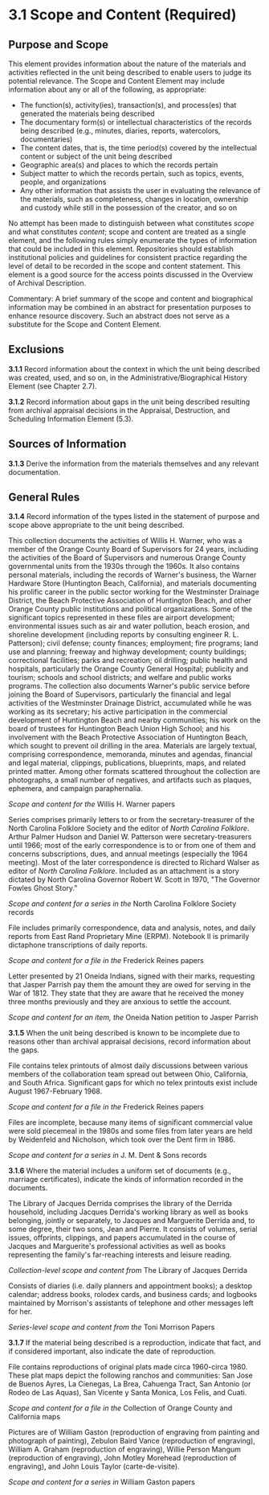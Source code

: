 # 3.1 Scope and Content (Required)

## Purpose and Scope

This element provides information about the nature of the materials and activities reflected in the unit being described to enable users to judge its potential relevance. The Scope and Content Element may include information about any or all of the following, as appropriate:

*   The function(s), activity(ies), transaction(s), and process(es) that generated the materials being described
*   The documentary form(s) or intellectual characteristics of the records being described (e.g., minutes, diaries, reports, watercolors, documentaries)
*   The content dates, that is, the time period(s) covered by the intellectual content or subject of the unit being described
*   Geographic area(s) and places to which the records pertain
*   Subject matter to which the records pertain, such as topics, events, people, and organizations
*   Any other information that assists the user in evaluating the relevance of the materials, such as completeness, changes in location, ownership and custody while still in the possession of the creator, and so on

No attempt has been made to distinguish between what constitutes _scope_ and what constitutes _content_; scope and content are treated as a single element, and the following rules simply enumerate the types of information that could be included in this element. Repositories should establish institutional policies and guidelines for consistent practice regarding the level of detail to be recorded in the scope and content statement. This element is a good source for the access points discussed in the Overview of Archival Description.

Commentary: A brief summary of the scope and content and biographical information may be combined in an abstract for presentation purposes to enhance resource discovery. Such an abstract does not serve as a substitute for the Scope and Content Element.

## Exclusions

**3.1.1** Record information about the context in which the unit being described was created, used, and so on, in the Administrative/Biographical History Element (see Chapter 2.7).

**3.1.2** Record information about gaps in the unit being described resulting from archival appraisal decisions in the Appraisal, Destruction, and Scheduling Information Element (5.3).

## Sources of Information

**3.1.3** Derive the information from the materials themselves and any relevant documentation.

## General Rules

**3.1.4** Record information of the types listed in the statement of purpose and scope above appropriate to the unit being described.

<p class="dacs-example">This collection documents the activities of Willis H. Warner, who was a member of the Orange County Board of Supervisors for 24 years, including the activities of the Board of Supervisors and numerous Orange County governmental units from the 1930s through the 1960s. It also contains personal materials, including the records of Warner's business, the Warner Hardware Store (Huntington Beach, California), and materials documenting his prolific career in the public sector working for the Westminster Drainage District, the Beach Protective Association of Huntington Beach, and other Orange County public institutions and political organizations. Some of the significant topics represented in these files are airport development; environmental issues such as air and water pollution, beach erosion, and shoreline development (including reports by consulting engineer R. L. Patterson); civil defense; county finances; employment; fire programs; land use and planning; freeway and highway development; county buildings; correctional facilities; parks and recreation; oil drilling; public health and hospitals, particularly the Orange County General Hospital; publicity and tourism; schools and school districts; and welfare and public works programs. The collection also documents Warner's public service before joining the Board of Supervisors, particularly the financial and legal activities of the Westminster Drainage District, accumulated while he was working as its secretary; his active participation in the commercial development of Huntington Beach and nearby communities; his work on the board of trustees for Huntington Beach Union High School; and his involvement with the Beach Protective Association of Huntington Beach, which sought to prevent oil drilling in the area. Materials are largely textual, comprising correspondence, memoranda, minutes and agendas, financial and legal material, clippings, publications, blueprints, maps, and related printed matter. Among other formats scattered throughout the collection are photographs, a small number of negatives, and artifacts such as plaques, ephemera, and campaign paraphernalia.</p>
<p class="dacs-example"><em>Scope and content for the</em> Willis H. Warner papers</p>

<p class="dacs-example">Series comprises primarily letters to or from the secretary-treasurer of the North Carolina Folklore Society and the editor of <em>North Carolina Folklore</em>. Arthur Palmer Hudson and Daniel W. Patterson were secretary-treasurers until 1966; most of the early correspondence is to or from one of them and concerns subscriptions, dues, and annual meetings (especially the 1964 meeting). Most of the later correspondence is directed to Richard Walser as editor of <em>North Carolina Folklore</em>. Included as an attachment is a story dictated by North Carolina Governor Robert W. Scott in 1970, "The Governor Fowles Ghost Story."</p>
<p class="dacs-example"><em>Scope and content for a series in the</em> North Carolina Folklore Society records</p>

<p class="dacs-example">File includes primarily correspondence, data and analysis, notes, and daily reports from East Rand Proprietary Mine (ERPM). Notebook II is primarily dictaphone transcriptions of daily reports.</p>
<p class="dacs-example"><em>Scope and content for a file in the</em> Frederick Reines papers</p>

<p class="dacs-example">Letter presented by 21 Oneida Indians, signed with their marks, requesting that Jasper Parrish pay them the amount they are owed for serving in the War of 1812. They state that they are aware that he received the money three months previously and they are anxious to settle the account.</p>
<p class="dacs-example"><em>Scope and content for an item, the</em> Oneida Nation petition to Jasper Parrish</p>

**3.1.5** When the unit being described is known to be incomplete due to reasons other than archival appraisal decisions, record information about the gaps.

<p class="dacs-example">File contains telex printouts of almost daily discussions between various members of the collaboration team spread out between Ohio, California, and South Africa. Significant gaps for which no telex printouts exist include August 1967-February 1968.</p>
<p class="dacs-example"><em>Scope and content for a file in the</em> Frederick Reines papers</p>

<p class="dacs-example">Files are incomplete, because many items of significant commercial value were sold piecemeal in the 1980s and some files from later years are held by Weidenfeld and Nicholson, which took over the Dent firm in 1986.</p>
<p class="dacs-example"><em>Scope and content for a series in</em> J. M. Dent & Sons records</p>

**3.1.6** Where the material includes a uniform set of documents (e.g., marriage certificates), indicate the kinds of information recorded in the documents.

<p class="dacs-example">The Library of Jacques Derrida comprises the library of the Derrida household, including Jacques Derrida's working library as well as books belonging, jointly or separately, to Jacques and Marguerite Derrida and, to some degree, their two sons, Jean and Pierre. It consists of volumes, serial issues, offprints, clippings, and papers accumulated in the course of Jacques and Marguerite's professional activities as well as books representing the family's far-reaching interests and leisure reading.</p>
<p class="dacs-example"><em>Collection-level scope and content from </em> The Library of Jacques Derrida</p>

<p class="dacs-example">Consists of diaries (i.e. daily planners and appointment books); a desktop calendar; address books, rolodex cards, and business cards; and logbooks maintained by Morrison's assistants of telephone and other messages left for her.</p>
<p class="dacs-example"><em>Series-level scope and content from the</em> Toni Morrison Papers</p>

**3.1.7** If the material being described is a reproduction, indicate that fact, and if considered important, also indicate the date of reproduction.

<p class="dacs-example">File contains reproductions of original plats made circa 1960-circa 1980. These plat maps depict the following ranchos and communities: San Jose de Buenos Ayres, La Cienegas, La Brea, Cahuenga Tract, San Antonio (or Rodeo de Las Aquas), San Vicente y Santa Monica, Los Felis, and Cuati.</p>
<p class="dacs-example"><em>Scope and content for a file in the</em> Collection of Orange County and California maps</p>

<p class="dacs-example">Pictures are of William Gaston (reproduction of engraving from painting and photograph of painting), Zebulon Baird Vance (reproduction of engraving), William A. Graham (reproduction of engraving), Willie Person Mangum (reproduction of engraving), John Motley Morehead (reproduction of engraving), and John Louis Taylor (carte-de-visite).</p>
<p class="dacs-example"><em>Scope and content for a series in</em> William Gaston papers</p>
